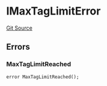 # IMaxTagLimitError
[Git Source](https://github.com/thrackle-io/Tron_Internal/blob/de9d46fc7f857fca8d253f1ed09221b1c3873dd9/src/interfaces/IErrors.sol)


## Errors
### MaxTagLimitReached

```solidity
error MaxTagLimitReached();
```


